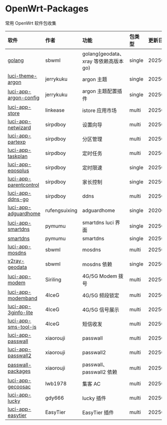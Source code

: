 # OpenWrt-Packages
常用 OpenWrt 软件包收集

|软件|作者|功能|包类型|更新日期|
|:-|:-|:-|:-|:-|
|[golang](https://github.com/sbwml/packages_lang_golang)|sbwml|golang(geodata、xray 等依赖高版本 go)|single|20250904|
|[luci-theme-argon](https://github.com/jerrykuku/luci-theme-argon)|jerrykuku|argon 主题|single|20250826|
|[luci-app-argon-config](https://github.com/jerrykuku/luci-app-argon-config)|jerrykuku|argon 主题配置插件|single|20250718|
|[luci-app-store](https://github.com/linkease/istore)|linkease|istore 应用市场|multi|20250625|
|[luci-app-netwizard](https://github.com/sirpdboy/luci-app-netwizard)|sirpdboy|设置向导|multi|20250813|
|[luci-app-partexp](https://github.com/sirpdboy/luci-app-partexp)|sirpdboy|分区管理|multi|20250810|
|[luci-app-taskplan](https://github.com/sirpdboy/luci-app-taskplan)|sirpdboy|定时任务|multi|20250810|
|[luci-app-eqosplus](https://github.com/sirpdboy/luci-app-eqosplus)|sirpdboy|定时限速|single|20250810|
|[luci-app-parentcontrol](https://github.com/sirpdboy/luci-app-parentcontrol)|sirpdboy|家长控制|single|20250514|
|[luci-app-ddns-go](https://github.com/sirpdboy/luci-app-ddns-go)|sirpdboy|ddns|multi|20250810|
|[luci-app-adguardhome](https://github.com/rufengsuixing/luci-app-adguardhome)|rufengsuixing|adguardhome|single|20200113|
|[luci-app-smartdns](https://github.com/pymumu/luci-app-smartdns)|pymumu|smartdns luci 界面|single|20250803|
|[smartdns](https://github.com/pymumu/openwrt-smartdns)|pymumu|smartdns|single|20250902|
|[luci-app-mosdns](https://github.com/sbwml/luci-app-mosdns)|sbwml|mosdns|multi|20250704|
|[v2ray-geodata](https://github.com/sbwml/v2ray-geodata)|sbwml|mosdns 依赖|single|20250125|
|[luci-app-modem](https://github.com/Siriling/5G-Modem-Support)|Siriling|4G/5G Modem 拨号|multi|20250813|
|[luci-app-modemband](https://github.com/4IceG/luci-app-modemband)|4IceG|4G/5G 频段锁定|multi|20250904|
|[luci-app-3ginfo-lite](https://github.com/4IceG/luci-app-3ginfo-lite)|4IceG|4G/5G 信号展示|multi|20250812|
|[luci-app-sms-tool-js](https://github.com/4IceG/luci-app-sms-tool-js)|4IceG|短信收发|multi|20250904|
|[luci-app-passwall](https://github.com/xiaorouji/openwrt-passwall)|xiaorouji|passwall|multi|20250903|
|[luci-app-passwall2](https://github.com/xiaorouji/openwrt-passwall2)|xiaorouji|passwall2|multi|20250904|
|[passwall-packages](https://github.com/xiaorouji/openwrt-passwall-packages)|xiaorouji|passwall、passwall2 依赖|multi|20250905|
|[luci-app-gecoosac](https://github.com/lwb1978/openwrt-gecoosac)|lwb1978|集客 AC|multi|20250407|
|[luci-app-lucky](https://github.com/gdy666/luci-app-lucky)|gdy666|lucky 插件|multi|20250827|
|[luci-app-easytier](https://github.com/EasyTier/luci-app-easytier)|EasyTier|EasyTier 插件|multi|20250831|
